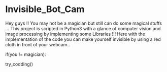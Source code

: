 # Invisible_Bot_Cam
Hey guys !! You may not be a magician but still can do some magical stuffs ...
This project is scripted in Python3 with a glance of computer vision and image processing  by implementing some Libraries !!!
Here  with the implementation of the code you can make yourself invisible by using a red cloth in front of your webcam..

if(you != magician):

try_codding()
